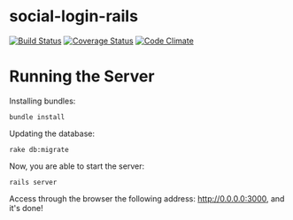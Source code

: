 social-login-rails
==================
[![Build Status](https://travis-ci.org/igordeoliveirasa/social-login-rails.svg?branch=master)](https://travis-ci.org/igordeoliveirasa/social-login-rails)
[![Coverage Status](https://img.shields.io/coveralls/igordeoliveirasa/social-login-rails.svg)](https://coveralls.io/r/igordeoliveirasa/social-login-rails?branch=master)
[![Code Climate](https://codeclimate.com/github/igordeoliveirasa/social-login-rails/badges/gpa.svg)](https://codeclimate.com/github/igordeoliveirasa/social-login-rails)

Running the Server
==================

Installing bundles:
```console
bundle install
```

Updating the database:
```console
rake db:migrate
```

Now, you are able to start the server:
```console
rails server
```

Access through the browser the following address: http://0.0.0.0:3000, and it's done!
